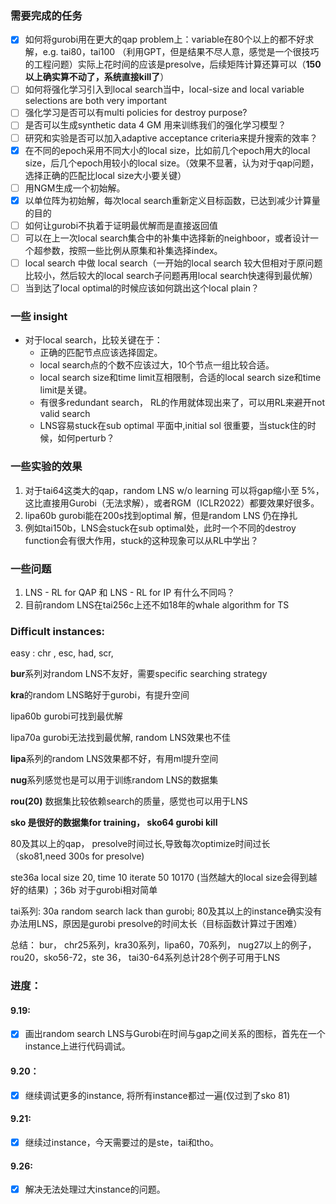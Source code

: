### 需要完成的任务

* [X] 如何将gurobi用在更大的qap problem上：variable在80个以上的都不好求解，e.g. tai80，tai100 （利用GPT，但是结果不尽人意，感觉是一个很技巧的工程问题）实际上花时间的应该是presolve，后续矩阵计算还算可以（**150以上确实算不动了，系统直接kill了**）
* [ ] 如何将强化学习引入到local search当中，local-size and local variable selections are both very important
* [ ] 强化学习是否可以有multi policies for destroy purpose?
* [ ] 是否可以生成synthetic data 4 GM 用来训练我们的强化学习模型？
* [ ] 研究和实验是否可以加入adaptive acceptance criteria来提升搜索的效率？
* [X] 在不同的epoch采用不同大小的local size，比如前几个epoch用大的local size，后几个epoch用较小的local size。（效果不显著，认为对于qap问题，选择正确的匹配比local size大小要关键）
* [ ] 用NGM生成一个初始解。
* [X] 以单位阵为初始解，每次local search重新定义目标函数，已达到减少计算量的目的
* [ ] 如何让gurobi不执着于证明最优解而是直接返回值
* [ ] 可以在上一次local search集合中的补集中选择新的neighboor，或者设计一个超参数，按照一些比例从原集和补集选择index。
* [ ] local search 中做 local search（一开始的local search 较大但相对于原问题比较小，然后较大的local search子问题再用local search快速得到最优解）
* [ ] 当到达了local optimal的时候应该如何跳出这个local plain？

### 一些 insight

* 对于local search，比较关键在于：
  * 正确的匹配节点应该选择固定。
  * local search点的个数不应该过大，10个节点一组比较合适。
  * local search size和time limit互相限制，合适的local search size和time limit是关键。
  * 有很多redundant search， RL的作用就体现出来了，可以用RL来避开not valid search
  * LNS容易stuck在sub optimal 平面中,initial sol 很重要，当stuck住的时候，如何perturb？

### 一些实验的效果

1. 对于tai64这类大的qap，random LNS w/o learning 可以将gap缩小至 5%，这比直接用Gurobi（无法求解），或者RGM（ICLR2022）都要效果好很多。
2. lipa60b gurobi能在200s找到optimal 解，但是random LNS 仍在挣扎
3. 例如tai150b，LNS会stuck在sub optimal处，此时一个不同的destroy function会有很大作用，stuck的这种现象可以从RL中学出？

### 一些问题

1. LNS - RL for QAP 和 LNS - RL for IP 有什么不同吗？
2. 目前random LNS在tai256c上还不如18年的whale algorithm for TS

### Difficult instances:

easy : chr , esc, had, scr,

**bur**系列对random LNS不友好，需要specific searching strategy

**kra**的random LNS略好于gurobi，有提升空间

lipa60b gurobi可找到最优解

lipa70a gurobi无法找到最优解, random LNS效果也不佳

**lipa**系列的random LNS效果都不好，有用ml提升空间

**nug**系列感觉也是可以用于训练random LNS的数据集

**rou(20)** 数据集比较依赖search的质量，感觉也可以用于LNS

**sko 是很好的数据集for training， sko64 gurobi kill**

80及其以上的qap， presolve时间过长,导致每次optimize时间过长（sko81,need 300s for presolve)

ste36a local size 20, time 10 iterate 50 10170 (当然越大的local size会得到越好的结果) ；36b 对于gurobi相对简单

tai系列: 30a random search lack than gurobi; 80及其以上的instance确实没有办法用LNS，原因是gurobi presolve的时间太长（目标函数计算过于困难）

总结： bur， chr25系列，kra30系列，lipa60，70系列， nug27以上的例子，rou20，sko56-72，ste 36， tai30-64系列总计28个例子可用于LNS

### 进度：

#### 9.19:

* [X] 画出random search LNS与Gurobi在时间与gap之间关系的图标，首先在一个instance上进行代码调试。

#### 9.20：

* [X] 继续调试更多的instance, 将所有instance都过一遍(仅过到了sko 81)

#### 9.21:

* [X] 继续过instance，今天需要过的是ste，tai和tho。

#### 9.26:

* [X] 解决无法处理过大instance的问题。
